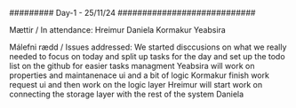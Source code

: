 #########  Day-1 - 25/11/24 ############################

Mættir / In attendance: 
    Hreimur
    Daniela
    Kormakur
    Yeabsira

Málefni rædd / Issues addressed: 
    We started disccusions on what we really needed to focus on today and split up tasks for the day and set up the todo list on the github for easier tasks managment
    Yeabsira will work on properties and maintanenace ui and a bit of logic
    Kormakur finish work request ui and then work on the logic layer
    Hreimur will start work on connecting the storage layer with the rest of the system
    Daniela